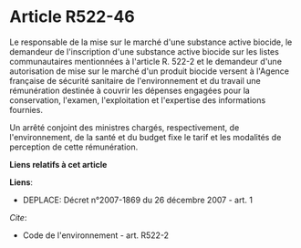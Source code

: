 # Article R522-46

Le responsable de la mise sur le marché d'une substance active biocide, le demandeur de l'inscription d'une substance active
biocide sur les listes communautaires mentionnées à l'article R. 522-2 et le demandeur d'une autorisation de mise sur le
marché d'un produit biocide versent à l'Agence française de sécurité sanitaire de l'environnement et du travail une
rémunération destinée à couvrir les dépenses engagées pour la conservation, l'examen, l'exploitation et l'expertise des
informations fournies.

Un arrêté conjoint des ministres chargés, respectivement, de l'environnement, de la santé et du budget fixe le tarif et les
modalités de perception de cette rémunération.

**Liens relatifs à cet article**

**Liens**:

  - DEPLACE: Décret n°2007-1869 du 26 décembre 2007 - art. 1

_Cite_:

  - Code de l'environnement - art. R522-2
